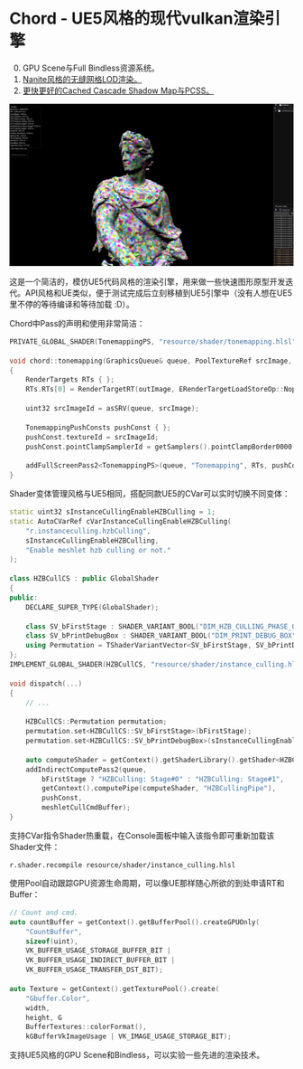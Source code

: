 # Chord - UE5风格的现代vulkan渲染引擎

0. GPU Scene与Full Bindless资源系统。
1. [Nanite风格的无缝网格LOD渲染。](https://qiutang98.github.io/post/%E5%AE%9E%E6%97%B6%E6%B8%B2%E6%9F%93%E5%BC%80%E5%8F%91/mynanite01_mesh_processor/)
2. [更快更好的Cached Cascade Shadow Map与PCSS。](https://qiutang98.github.io/post/%E5%AE%9E%E6%97%B6%E6%B8%B2%E6%9F%93%E5%BC%80%E5%8F%91/fasterpcss/)

![image](gallery/Nanite.png)

这是一个简洁的，模仿UE5代码风格的渲染引擎，用来做一些快速图形原型开发迭代。API风格和UE类似，便于测试完成后立刻移植到UE5引擎中（没有人想在UE5里不停的等待编译和等待加载 :D）。

Chord中Pass的声明和使用非常简洁：

```C++
PRIVATE_GLOBAL_SHADER(TonemappingPS, "resource/shader/tonemapping.hlsl", "mainPS", EShaderStage::Pixel);

void chord::tonemapping(GraphicsQueue& queue, PoolTextureRef srcImage, PoolTextureRef outImage)
{
    RenderTargets RTs { };
    RTs.RTs[0] = RenderTargetRT(outImage, ERenderTargetLoadStoreOp::Nope_Store);

    uint32 srcImageId = asSRV(queue, srcImage);

    TonemappingPushConsts pushConst { };
    pushConst.textureId = srcImageId;
    pushConst.pointClampSamplerId = getSamplers().pointClampBorder0000().index.get();

    addFullScreenPass2<TonemappingPS>(queue, "Tonemapping", RTs, pushConst);
}
```

Shader变体管理风格与UE5相同，搭配同款UE5的CVar可以实时切换不同变体：

```C++
static uint32 sInstanceCullingEnableHZBCulling = 1;
static AutoCVarRef cVarInstanceCullingEnableHZBCulling(
    "r.instanceculling.hzbCulling",
    sInstanceCullingEnableHZBCulling,
    "Enable meshlet hzb culling or not."
);

class HZBCullCS : public GlobalShader
{
public:
    DECLARE_SUPER_TYPE(GlobalShader);

    class SV_bFirstStage : SHADER_VARIANT_BOOL("DIM_HZB_CULLING_PHASE_0");
    class SV_bPrintDebugBox : SHADER_VARIANT_BOOL("DIM_PRINT_DEBUG_BOX");
    using Permutation = TShaderVariantVector<SV_bFirstStage, SV_bPrintDebugBox>;
};
IMPLEMENT_GLOBAL_SHADER(HZBCullCS, "resource/shader/instance_culling.hlsl", "HZBCullingCS", EShaderStage::Compute);

void dispatch(...)
{
    // ...
    
    HZBCullCS::Permutation permutation;
    permutation.set<HZBCullCS::SV_bFirstStage>(bFirstStage);
    permutation.set<HZBCullCS::SV_bPrintDebugBox>(sInstanceCullingEnableHZBCulling != 0);

    auto computeShader = getContext().getShaderLibrary().getShader<HZBCullCS>(permutation);
    addIndirectComputePass2(queue,
        bFirstStage ? "HZBCulling: Stage#0" : "HZBCulling: Stage#1",
        getContext().computePipe(computeShader, "HZBCullingPipe"),
        pushConst,
        meshletCullCmdBuffer);
}
```

支持CVar指令Shader热重载，在Console面板中输入该指令即可重新加载该Shader文件：

```
r.shader.recompile resource/shader/instance_culling.hlsl
```

使用Pool自动跟踪GPU资源生命周期，可以像UE那样随心所欲的到处申请RT和Buffer：

```C++
// Count and cmd.
auto countBuffer = getContext().getBufferPool().createGPUOnly(
    "CountBuffer", 
    sizeof(uint), 
    VK_BUFFER_USAGE_STORAGE_BUFFER_BIT | 
    VK_BUFFER_USAGE_INDIRECT_BUFFER_BIT | 
    VK_BUFFER_USAGE_TRANSFER_DST_BIT);

auto Texture = getContext().getTexturePool().create(
    "Gbuffer.Color", 
    width, 
    height, G
    BufferTextures::colorFormat(), 
    kGBufferVkImageUsage | VK_IMAGE_USAGE_STORAGE_BIT);
```

支持UE5风格的GPU Scene和Bindless，可以实验一些先进的渲染技术。
